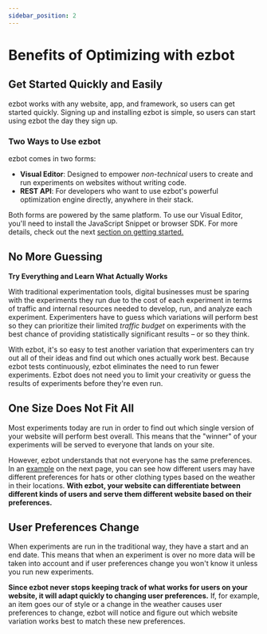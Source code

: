 ```yaml
---
sidebar_position: 2
---
```


# Benefits of Optimizing with ezbot

## Get Started Quickly and Easily

ezbot works with any website, app, and framework, so users can get started quickly. Signing up and installing ezbot is simple, so users can start using ezbot the day they sign up.

### Two Ways to Use ezbot

ezbot comes in two forms:

- **Visual Editor**: Designed to empower _non-technical_ users to create and run experiments on websites without writing code.
- **REST API**: For developers who want to use ezbot's powerful optimization engine directly, anywhere in their stack.

Both forms are powered by the same platform. To use our Visual Editor, you'll need to install the JavaScript Snippet or browser SDK. For more details, check out the next [section on getting started.](/getting-started)

## No More Guessing

**Try Everything and Learn What Actually Works**

With traditional experimentation tools, digital businesses must be sparing with the experiments they run due to the cost of each experiment in terms of traffic and internal resources needed to develop, run, and analyze each experiment. Experimenters have to guess which variations will perform best so they can prioritize their limited _traffic budget_ on experiments with the best chance of providing statistically significant results – or so they think.

With ezbot, it's so easy to test another variation that experimenters can try out all of their ideas and find out which ones actually work best. Because ezbot tests continuously, ezbot eliminates the need to run fewer experiments. Ezbot does not need you to limit your creativity or guess the results of experiments before they're even run.

## One Size Does Not Fit All

Most experiments today are run in order to find out which single version of your website will perform best overall. This means that the "winner" of your experiments will be served to everyone that lands on your site.

However, ezbot understands that not everyone has the same preferences. In an [example](03-how-it-works.md) on the next page, you can see how different users may have different preferences for hats or other clothing types based on the weather in their locations. **With ezbot, your website can differentiate between different kinds of users and serve them different website based on their preferences.**

## User Preferences Change

When experiments are run in the traditional way, they have a start and an end date. This means that when an experiment is over no more data will be taken into account and if user preferences change you won't know it unless you run new experiments.

**Since ezbot never stops keeping track of what works for users on your website, it will adapt quickly to changing user preferences.** If, for example, an item goes our of style or a change in the weather causes user preferences to change, ezbot will notice and figure out which website variation works best to match these new preferences.
